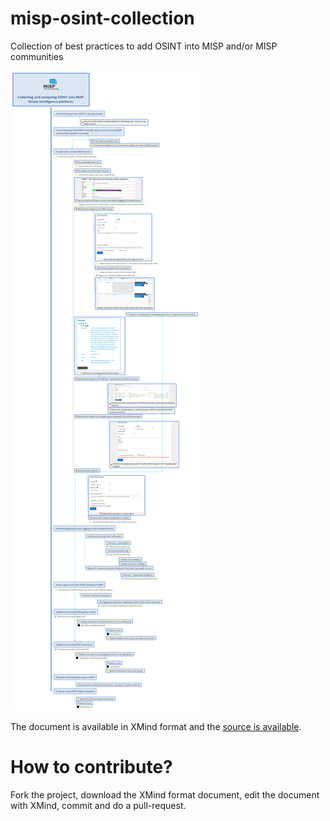 # misp-osint-collection

Collection of best practices to add OSINT into MISP and/or MISP communities

![](docs/Collecting_and_analysing_OSINT_into_MISP_threat_intelligence_platform.png)

The document is available in XMind format and the [source is available](docs/Collecting_and_analysing_OSINT_into_MISP_threat_intelligence_platform.xmind).

# How to contribute?

Fork the project, download the XMind format document, edit the document with XMind, commit and do a pull-request.

